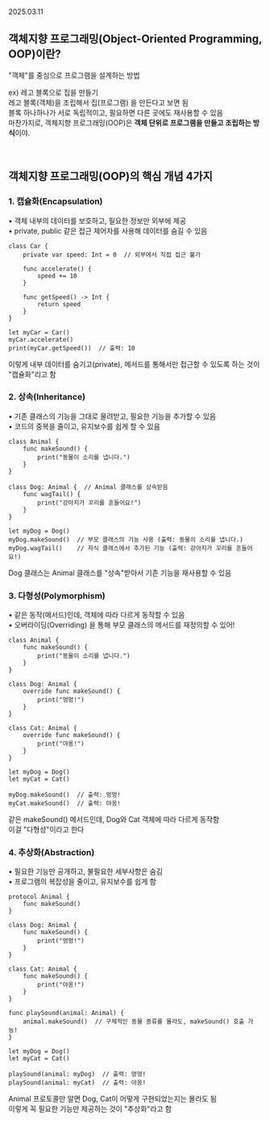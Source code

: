 2025.03.11

 ## 객체지향 프로그래밍(Object-Oriented Programming, OOP)이란?
 "객체"를 중심으로 프로그램을 설계하는 방법<br>
 
 ex) 레고 블록으로 집을 만들기<br>
레고 블록(객체)을 조립해서 집(프로그램) 을 만든다고 보면 됨<br>
블록 하나하나가 서로 독립적이고, 필요하면 다른 곳에도 재사용할 수 있음<br>
마찬가지로, 객체지향 프로그래밍(OOP)은 **객체 단위로 프로그램을 만들고 조립하는 방식**이야.

<br>

## 객체지향 프로그래밍(OOP)의 핵심 개념 4가지
### 1. 캡슐화(Encapsulation)
• 객체 내부의 데이터를 보호하고, 필요한 정보만 외부에 제공<br>
• private, public 같은 접근 제어자를 사용해 데이터를 숨길 수 있음
```
class Car {
    private var speed: Int = 0  // 외부에서 직접 접근 불가
    
    func accelerate() {
        speed += 10
    }
    
    func getSpeed() -> Int {
        return speed
    }
}

let myCar = Car()
myCar.accelerate()
print(myCar.getSpeed())  // 출력: 10
```
이렇게 내부 데이터를 숨기고(private), 메서드를 통해서만 접근할 수 있도록 하는 것이 "캡슐화"리고 함

### 2. 상속(Inheritance)
• 기존 클래스의 기능을 그대로 물려받고, 필요한 기능을 추가할 수 있음<br>
• 코드의 중복을 줄이고, 유지보수를 쉽게 할 수 있음
```
class Animal {
    func makeSound() {
        print("동물이 소리를 냅니다.")
    }
}

class Dog: Animal {  // Animal 클래스를 상속받음
    func wagTail() {
        print("강아지가 꼬리를 흔들어요!")
    }
}

let myDog = Dog()
myDog.makeSound()  // 부모 클래스의 기능 사용 (출력: 동물이 소리를 냅니다.)
myDog.wagTail()    // 자식 클래스에서 추가된 기능 (출력: 강아지가 꼬리를 흔들어요!)
```
 Dog 클래스는 Animal 클래스를 "상속"받아서 기존 기능을 재사용할 수 있음


### 3. 다형성(Polymorphism)
• 같은 동작(메서드)인데, 객체에 따라 다르게 동작할 수 있음<br>
• 오버라이딩(Overriding) 을 통해 부모 클래스의 메서드를 재정의할 수 있어!
```
class Animal {
    func makeSound() {
        print("동물이 소리를 냅니다.")
    }
}

class Dog: Animal {
    override func makeSound() {
        print("멍멍!")
    }
}

class Cat: Animal {
    override func makeSound() {
        print("야옹!")
    }
}

let myDog = Dog()
let myCat = Cat()

myDog.makeSound()  // 출력: 멍멍!
myCat.makeSound()  // 출력: 야옹!
```
같은 makeSound() 메서드인데, Dog와 Cat 객체에 따라 다르게 동작함 <br>
이걸 "다형성"이라고 한다


### 4. 추상화(Abstraction)
• 필요한 기능만 공개하고, 불필요한 세부사항은 숨김<br>
• 프로그램의 복잡성을 줄이고, 유지보수를 쉽게 함
```
protocol Animal {
    func makeSound()
}

class Dog: Animal {
    func makeSound() {
        print("멍멍!")
    }
}

class Cat: Animal {
    func makeSound() {
        print("야옹!")
    }
}

func playSound(animal: Animal) {
    animal.makeSound()  // 구체적인 동물 종류를 몰라도, makeSound() 호출 가능!
}

let myDog = Dog()
let myCat = Cat()

playSound(animal: myDog)  // 출력: 멍멍!
playSound(animal: myCat)  // 출력: 야옹!
```
Animal 프로토콜만 알면 Dog, Cat이 어떻게 구현되었는지는 몰라도 됨<br>
이렇게 꼭 필요한 기능만 제공하는 것이 "추상화"라고 함